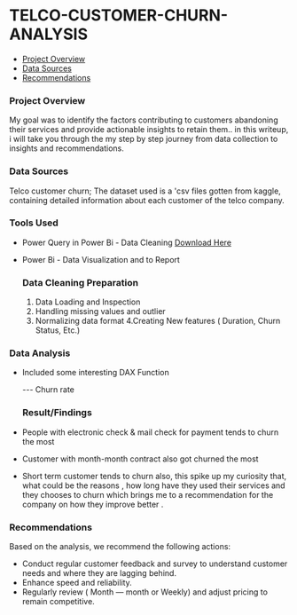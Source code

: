 # TELCO-CUSTOMER-CHURN-ANALYSIS

- [Project Overview](#project-Overview)
- [Data Sources](#Data-Sources)
- [Recommendations](#Recommendations)
  

### Project Overview

My goal was to identify the factors contributing to customers abandoning their services and provide actionable insights to retain them.. in this writeup, i will take you through the my step by step journey from data collection to insights and recommendations.

### Data Sources

Telco customer churn; The dataset used is a 'csv files gotten from kaggle, containing detailed information about each customer of the telco company.

### Tools Used

- Power Query in Power Bi - Data Cleaning [Download Here](https://www.kaggle.com/datasets/palashfendarkar/wa-fnusec-telcocustomerchurn)
- Power Bi - Data Visualization and to Report

  ### Data Cleaning Preparation

  1. Data Loading and Inspection
  2. Handling missing values and outlier
  3. Normalizing data format
  4.Creating New features ( Duration, Churn Status, Etc.)

### Data Analysis


- Included some interesting DAX Function

  --- Churn rate


  ### Result/Findings

 - People with electronic check & mail check for payment tends to churn the most
 - Customer with month-month contract also got churned the most
-  Short term customer tends to churn also, this spike up my curiosity that, what could be the reasons , how long have they used their services and they chooses to churn which brings me to a recommendation for the company on how they improve better .


### Recommendations
Based on the analysis, we recommend the following actions:
- Conduct regular customer feedback and survey to understand customer needs and where they are lagging behind.
- Enhance speed and reliability.
- Regularly review ( Month — month or Weekly) and adjust pricing to remain competitive.



